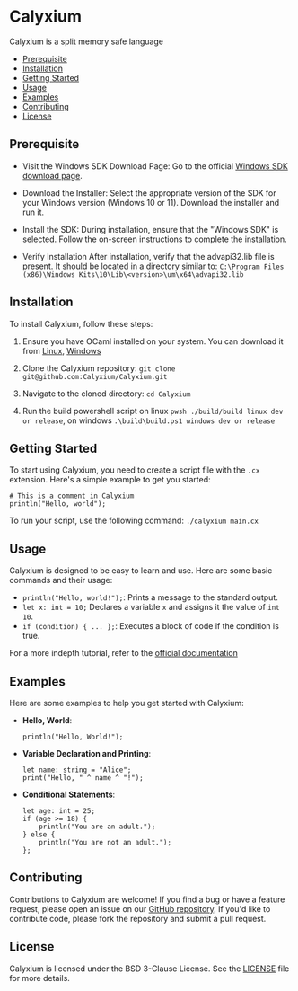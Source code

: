# Calyxium
Calyxium is a split memory safe language

- [Prerequisite](#prerequisite)
- [Installation](#installation)
- [Getting Started](#getting-started)
- [Usage](#usage)
- [Examples](#examples)
- [Contributing](#contributing)
- [License](#license)

## Prerequisite
- Visit the Windows SDK Download Page:
Go to the official [Windows SDK download page](https://developer.microsoft.com/en-us/windows/downloads/windows-sdk/).

- Download the Installer:
Select the appropriate version of the SDK for your Windows version (Windows 10 or 11).
Download the installer and run it.

- Install the SDK:
During installation, ensure that the "Windows SDK" is selected.
Follow the on-screen instructions to complete the installation.

- Verify Installation
After installation, verify that the advapi32.lib file is present. It should be located in a directory similar to:
`C:\Program Files (x86)\Windows Kits\10\Lib\<version>\um\x64\advapi32.lib
`

## Installation
To install Calyxium, follow these steps:

1. Ensure you have OCaml installed on your system. You can download it from [Linux](https://ocaml.org/install#linux_mac_bsd), [Windows](https://ocaml.org/install#windows)

2. Clone the Calyxium repository:
`git clone git@github.com:Calyxium/Calyxium.git`

3. Navigate to the cloned directory:
`cd Calyxium`

4. Run the build powershell script on linux `pwsh ./build/build linux dev or release`, on windows `.\build\build.ps1 windows dev or release`

## Getting Started
To start using Calyxium, you need to create a script file with the `.cx` extension. Here's a simple example to get you started:
```
# This is a comment in Calyxium
println("Hello, world");
```
To run your script, use the following command:
`./calyxium main.cx`

## Usage
Calyxium is designed to be easy to learn and use. Here are some basic commands and their usage:

- `println("Hello, world!");`: Prints a message to the standard output.
- `let x: int = 10;` Declares a variable `x` and assigns it the value of `int 10`.
- `if (condition) { ... };`: Executes a block of code if the condition is true.

For a more indepth tutorial, refer to the [official documentation](https://calyxium.cc/docs)

## Examples
Here are some examples to help you get started with Calyxium:

- **Hello, World**:
    ```
    println("Hello, World!");
    ```

- **Variable Declaration and Printing**:
    ```
    let name: string = "Alice";
    print("Hello, " ^ name ^ "!");
    ```

- **Conditional Statements**:
    ```
    let age: int = 25;
    if (age >= 18) {
        println("You are an adult.");
    } else {
        println("You are not an adult.");
    };
    ```

## Contributing

Contributions to Calyxium are welcome! If you find a bug or have a feature request, please open an issue on our [GitHub repository](https://github.com/Calyxium/Calyxium/issues). If you'd like to contribute code, please fork the repository and submit a pull request.

## License

Calyxium is licensed under the BSD 3-Clause License. See the [LICENSE](LICENSE) file for more details.
